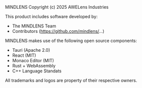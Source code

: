 MINDLENS
Copyright (c) 2025 AWELens Industries

This product includes software developed by:
- The MINDLENS Team
- Contributors (https://github.com/mindlens/...)

MINDLENS makes use of the following open source components:

- Tauri (Apache 2.0)
- React (MIT)
- Monaco Editor (MIT)
- Rust + WebAssembly
- C++ Language Standats

All trademarks and logos are property of their respective owners.
